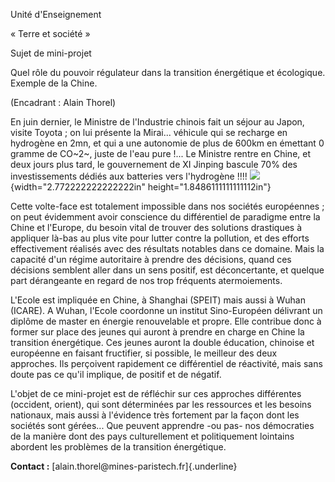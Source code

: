 Unité d'Enseignement

« Terre et société »

Sujet de mini-projet

Quel rôle du pouvoir régulateur dans la transition énergétique et
écologique. Exemple de la Chine.

(Encadrant : Alain Thorel)

En juin dernier, le Ministre de l\'Industrie chinois fait un séjour au
Japon, visite Toyota ; on lui présente la Mirai\... véhicule qui se
recharge en hydrogène en 2mn, et qui a une autonomie de plus de 600km en
émettant 0 gramme de CO~2~, juste de l\'eau pure !\... Le Ministre
rentre en Chine, et deux jours plus tard, le gouvernement de XI Jinping
bascule 70% des investissements dédiés aux batteries vers l\'hydrogène
!!!! ![](media/image1.jpg){width="2.772222222222222in"
height="1.8486111111111112in"}

Cette volte-face est totalement impossible dans nos sociétés européennes
; on peut évidemment avoir conscience du différentiel de paradigme entre
la Chine et l\'Europe, du besoin vital de trouver des solutions
drastiques à appliquer là-bas au plus vite pour lutter contre la
pollution, et des efforts effectivement réalisés avec des résultats
notables dans ce domaine. Mais la capacité d\'un régime autoritaire à
prendre des décisions, quand ces décisions semblent aller dans un sens
positif, est déconcertante, et quelque part dérangeante en regard de nos
trop fréquents atermoiements.

L\'Ecole est impliquée en Chine, à Shanghai (SPEIT) mais aussi à Wuhan
(ICARE). A Wuhan, l\'Ecole coordonne un institut Sino-Européen délivrant
un diplôme de master en énergie renouvelable et propre. Elle contribue
donc à former sur place des jeunes qui auront à prendre en charge en
Chine la transition énergétique. Ces jeunes auront la double éducation,
chinoise et européenne en faisant fructifier, si possible, le meilleur
des deux approches. Ils perçoivent rapidement ce différentiel de
réactivité, mais sans doute pas ce qu\'il implique, de positif et de
négatif.

L\'objet de ce mini-projet est de réfléchir sur ces approches
différentes (occident, orient), qui sont déterminées par les ressources
et les besoins nationaux, mais aussi à l\'évidence très fortement par la
façon dont les sociétés sont gérées\... Que peuvent apprendre -ou pas-
nos démocraties de la manière dont des pays culturellement et
politiquement lointains abordent les problèmes de la transition
énergétique.

**Contact :** [alain.thorel\@mines-paristech.fr]{.underline}
